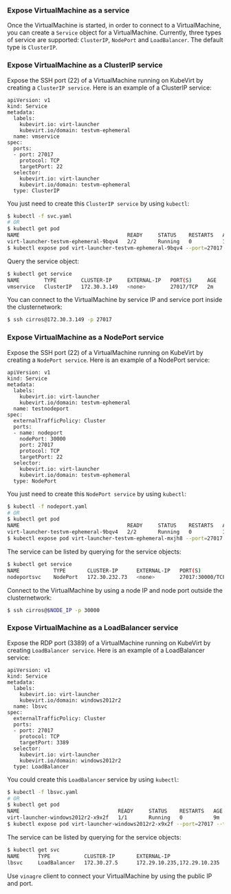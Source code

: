 ### Expose VirtualMachine as a service

Once the VirtualMachine is started, in order to connect to a VirtualMachine, you can create a `Service` object for a VirtualMachine. Currently, three types of service are supported: `ClusterIP`, `NodePort` and `LoadBalancer`. The default type is `ClusterIP`.

### Expose VirtualMachine as a ClusterIP service

Expose the SSH port (22) of a VirtualMachine running on KubeVirt by creating a `ClusterIP service`. Here is an example of a ClusterIP service:

```
apiVersion: v1
kind: Service
metadata:
  labels:
    kubevirt.io: virt-launcher
    kubevirt.io/domain: testvm-ephemeral
  name: vmservice
spec:
  ports:
  - port: 27017
    protocol: TCP
    targetPort: 22
  selector:
    kubevirt.io: virt-launcher
    kubevirt.io/domain: testvm-ephemeral
  type: ClusterIP
```

You just need to create this `ClusterIP service` by using `kubectl`:

```bash
$ kubectl -f svc.yaml
# OR
$ kubectl get pod
NAME                                   READY     STATUS    RESTARTS   AGE
virt-launcher-testvm-ephemeral-9bqv4   2/2       Running   0          10m
$ kubectl expose pod virt-launcher-testvm-ephemeral-9bqv4 --port=27017 --target-port=22 --name=vmservice
```
Query the service object:

```bash
$ kubectl get service
NAME        TYPE        CLUSTER-IP     EXTERNAL-IP   PORT(S)     AGE
vmservice   ClusterIP   172.30.3.149   <none>        27017/TCP   2m
```

You can connect to the VirtualMachine by service IP and service port inside the clusternetwork:

```bash
$ ssh cirros@172.30.3.149 -p 27017
```

### Expose VirtualMachine as a NodePort service

Expose the SSH port (22) of a VirtualMachine running on KubeVirt by creating a `NodePort service`. Here is an example of a NodePort service:

```
apiVersion: v1
kind: Service
metadata:
  labels:
    kubevirt.io: virt-launcher
    kubevirt.io/domain: testvm-ephemeral
  name: testnodeport
spec:
  externalTrafficPolicy: Cluster
  ports:
  - name: nodeport
    nodePort: 30000
    port: 27017
    protocol: TCP
    targetPort: 22
  selector:
    kubevirt.io: virt-launcher
    kubevirt.io/domain: testvm-ephemeral
  type: NodePort
```

You just need to create this `NodePort service` by using `kubectl`:

```bash
$ kubectl -f nodeport.yaml
# OR
$ kubectl get pod
NAME                                   READY     STATUS    RESTARTS   AGE
virt-launcher-testvm-ephemeral-9bqv4   2/2       Running   0          10m
$ kubectl expose pod virt-launcher-testvm-ephemeral-mxjh8 --port=27017 --target-port=22 --type=NodePort --name=nodeportsvc
```

The service can be listed by querying for the service objects:

```bash
$ kubectl get service
NAME           TYPE       CLUSTER-IP      EXTERNAL-IP   PORT(S)           AGE
nodeportsvc    NodePort   172.30.232.73   <none>        27017:30000/TCP   5m
```

Connect to the VirtualMachine by using a node IP and node port outside the clusternetwork:

```bash
$ ssh cirros@$NODE_IP -p 30000
```

### Expose VirtualMachine as a LoadBalancer service

Expose the RDP port (3389) of a VirtualMachine running on KubeVirt by creating `LoadBalancer service`. Here is an example of a LoadBalancer service:

```
apiVersion: v1
kind: Service
metadata:
  labels:
    kubevirt.io: virt-launcher
    kubevirt.io/domain: windows2012r2
  name: lbsvc
spec:
  externalTrafficPolicy: Cluster
  ports:
  - port: 27017
    protocol: TCP
    targetPort: 3389
  selector:
    kubevirt.io: virt-launcher
    kubevirt.io/domain: windows2012r2
  type: LoadBalancer
```

You could create this `LoadBalancer` service by using `kubectl`:

```bash
$ kubectl -f lbsvc.yaml
# OR
$ kubectl get pod
NAME                                READY     STATUS    RESTARTS   AGE
virt-launcher-windows2012r2-x9x2f   1/1       Running   0          9m
$ kubectl expose pod virt-launcher-windows2012r2-x9x2f --port=27017 --target-port=3389 --name=lbsvc --type=LoadBalancer
```

The service can be listed by querying for the service objects:

```bash
$ kubectl get svc
NAME      TYPE           CLUSTER-IP       EXTERNAL-IP                   PORT(S)           AGE
lbsvc     LoadBalancer   172.30.27.5      172.29.10.235,172.29.10.235   27017:31829/TCP   5s
```

Use `vinagre` client to connect your VirtualMachine by using the public IP and port.
